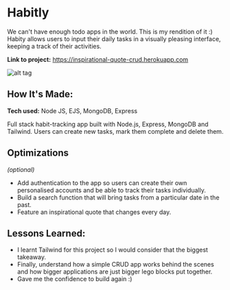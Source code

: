 
# Habitly
We can't have enough todo apps in the world. This is my rendition of it :) Habity allows users to input their daily tasks in a visually pleasing interface, keeping a track of their activities.

**Link to project:** https://inspirational-quote-crud.herokuapp.com

![alt tag](https://media.giphy.com/media/7C0yceS4OgEe7x3ju3/giphy.gif)

## How It's Made:

**Tech used:** Node JS, EJS, MongoDB, Express

Full stack habit-tracking app built with Node.js, Express, MongoDB and Tailwind. Users can create new tasks, mark them complete and delete them. 

## Optimizations
*(optional)*

- Add authentication to the app so users can create their own personalised accounts and be able to track their tasks individually.
- Build a search function that will bring tasks from a particular date in the past.
- Feature an inspirational quote that changes every day.

## Lessons Learned:

- I learnt Tailwind for this project so I would consider that the biggest takeaway.
- Finally, understand how a simple CRUD app works behind the scenes and how bigger applications are just bigger lego blocks put together.
- Gave me the confidence to build again :)

